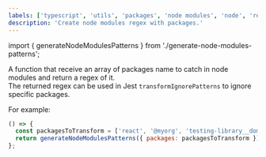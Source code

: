 ```yaml
---
labels: ['typescript', 'utils', 'packages', 'node modules', 'node', 'regex', 'excluder']
description: 'Create node modules regex with packages.'
---
```


import { generateNodeModulesPatterns } from './generate-node-modules-patterns';

A function that receive an array of packages name to catch in node modules and return a regex of it.  
The returned regex can be used in Jest `transformIgnorePatterns` to ignore specific packages.

For example:

```js live
() => {
  const packagesToTransform = ['react', '@myorg', 'testing-library__dom'];
  return generateNodeModulesPatterns({ packages: packagesToTransform });
};
```
